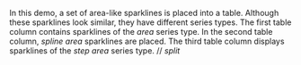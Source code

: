 In&nbsp;this demo, a&nbsp;set of&nbsp;area-like sparklines is&nbsp;placed into a&nbsp;table. Although these sparklines look similar, they have different series types. The first table column contains sparklines of&nbsp;the _area_ series type. In&nbsp;the second table column, _spline area_ sparklines are placed. The third table column displays sparklines of&nbsp;the _step area_ series type.
// _split_